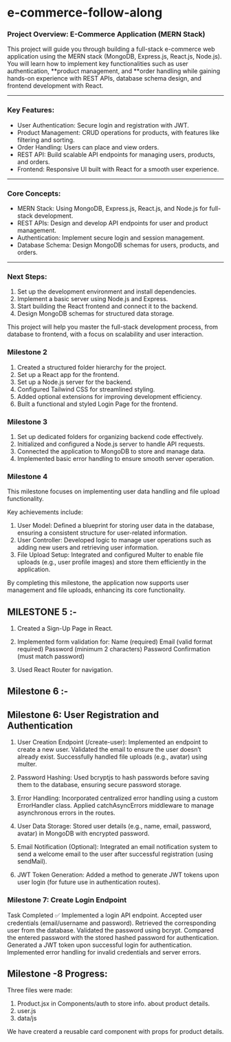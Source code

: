 # e-commerce-follow-along
### Project Overview: E-Commerce Application (MERN Stack)
This project will guide you through building a full-stack e-commerce web application using the MERN stack (MongoDB, Express.js, React.js, Node.js). You will learn how to implement key functionalities such as user authentication, **product management, and **order handling while gaining hands-on experience with REST APIs, database schema design, and frontend development with React.

---

### Key Features:
- User Authentication: Secure login and registration with JWT.
- Product Management: CRUD operations for products, with features like filtering and sorting.
- Order Handling: Users can place and view orders.
- REST API: Build scalable API endpoints for managing users, products, and orders.
- Frontend: Responsive UI built with React for a smooth user experience.

---

### Core Concepts:
- MERN Stack: Using MongoDB, Express.js, React.js, and Node.js for full-stack development.
- REST APIs: Design and develop API endpoints for user and product management.
- Authentication: Implement secure login and session management.
- Database Schema: Design MongoDB schemas for users, products, and orders.

---

### Next Steps: 
1. Set up the development environment and install dependencies.
2. Implement a basic server using Node.js and Express.
3. Start building the React frontend and connect it to the backend.
4. Design MongoDB schemas for structured data storage.

This project will help you master the full-stack development process, from database to frontend, with a focus on scalability and user interaction.

 ### Milestone 2 ###
1. Created a structured folder hierarchy for the project.
2. Set up a React app for the frontend.
3. Set up a Node.js server for the backend.
4. Configured Tailwind CSS for streamlined styling.
5. Added optional extensions for improving development efficiency.
6. Built a functional and styled Login Page for the frontend.

### Milestone 3 ###

1. Set up dedicated folders for organizing backend code effectively.
2. Initialized and configured a Node.js server to handle API requests.
3. Connected the application to MongoDB to store and manage data.
4. Implemented basic error handling to ensure smooth server operation.

### Milestone 4 ###

This milestone focuses on implementing user data handling and file upload functionality. 

Key achievements include:  
1. User Model: Defined a blueprint for storing user data in the database, ensuring a consistent structure for user-related information.  
2. User Controller: Developed logic to manage user operations such as adding new users and retrieving user information.  
3. File Upload Setup: Integrated and configured Multer to enable file uploads (e.g., user profile images) and store them efficiently in the application.  

By completing this milestone, the application now supports user management and file uploads, enhancing its core functionality.

## MILESTONE 5 :-
1. Created a Sign-Up Page in React.
2. Implemented form validation for:
    Name (required)
    Email (valid format required)
    Password (minimum 2 characters)
    Password Confirmation (must match password)

4. Used React Router for navigation.

## Milestone 6 :-
## Milestone 6: User Registration and Authentication
1. User Creation Endpoint (/create-user):
 Implemented an endpoint to create a new user.
 Validated the email to ensure the user doesn’t already exist.
 Successfully handled file uploads (e.g., avatar) using multer.

 2. Password Hashing:
 Used bcryptjs to hash passwords before saving them to the database, ensuring secure password storage.

4. Error Handling:
Incorporated centralized error handling using a custom ErrorHandler class.
Applied catchAsyncErrors middleware to manage asynchronous errors in the routes.

5. User Data Storage:
Stored user details (e.g., name, email, password, avatar) in MongoDB with encrypted password.

6. Email Notification (Optional):
Integrated an email notification system to send a welcome email to the user after successful registration (using sendMail).

7. JWT Token Generation:
Added a method to generate JWT tokens upon user login (for future use in authentication routes).


### Milestone 7: Create Login Endpoint
Task Completed ✅
Implemented a login API endpoint.
Accepted user credentials (email/username and password).
Retrieved the corresponding user from the database.
Validated the password using bcrypt.
Compared the entered password with the stored hashed password for authentication.
Generated a JWT token upon successful login for authentication.
Implemented error handling for invalid credentials and server errors.

## Milestone -8 Progress:
Three files were made:
1. Product.jsx in Components/auth to store info. about product details.
2. user.js
3. data/js

We have createrd a reusable card component with props for product details.